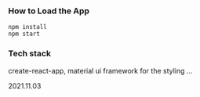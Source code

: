 ### How to Load the App
```
npm install
npm start
```
### Tech stack
create-react-app,
material ui framework for the styling
...

2021.11.03